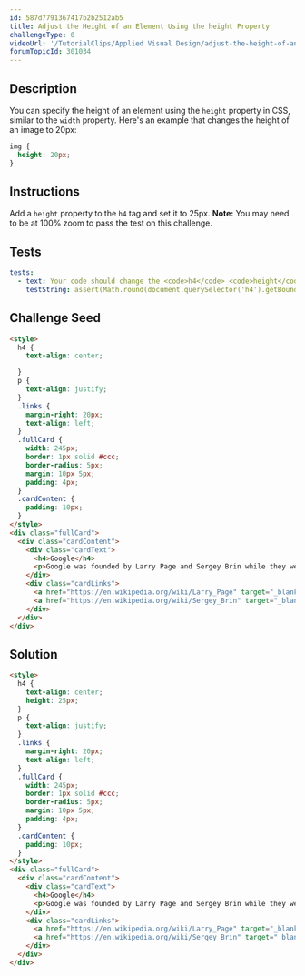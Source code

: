 ```yaml
---
id: 587d7791367417b2b2512ab5
title: Adjust the Height of an Element Using the height Property
challengeType: 0
videoUrl: '/TutorialClips/Applied Visual Design/adjust-the-height-of-an-element-using-the-height-property.webm'
forumTopicId: 301034
---
```


## Description
<section id='description'>
You can specify the height of an element using the <code>height</code> property in CSS, similar to the <code>width</code> property. Here's an example that changes the height of an image to 20px:

```css
img {
  height: 20px;
}
```

</section>

## Instructions
<section id='instructions'>
Add a <code>height</code> property to the <code>h4</code> tag and set it to 25px.
<strong>Note:</strong> You may need to be at 100% zoom to pass the test on this challenge.
</section>

## Tests
<section id='tests'>

```yml
tests:
  - text: Your code should change the <code>h4</code> <code>height</code> property to a value of 25 pixels.
    testString: assert(Math.round(document.querySelector('h4').getBoundingClientRect().height) === 25 && /h4{\S*height:25px(;\S*}|})/.test($('style').text().replace(/\s/g ,'')));

```

</section>

## Challenge Seed
<section id='challengeSeed'>

<div id='html-seed'>

```html
<style>
  h4 {
    text-align: center;

  }
  p {
    text-align: justify;
  }
  .links {
    margin-right: 20px;
    text-align: left;
  }
  .fullCard {
    width: 245px;
    border: 1px solid #ccc;
    border-radius: 5px;
    margin: 10px 5px;
    padding: 4px;
  }
  .cardContent {
    padding: 10px;
  }
</style>
<div class="fullCard">
  <div class="cardContent">
    <div class="cardText">
      <h4>Google</h4>
      <p>Google was founded by Larry Page and Sergey Brin while they were Ph.D. students at Stanford University.</p>
    </div>
    <div class="cardLinks">
      <a href="https://en.wikipedia.org/wiki/Larry_Page" target="_blank" class="links">Larry Page</a>
      <a href="https://en.wikipedia.org/wiki/Sergey_Brin" target="_blank" class="links">Sergey Brin</a>
    </div>
  </div>
</div>
```

</div>



</section>

## Solution
<section id='solution'>

```html
<style>
  h4 {
    text-align: center;
    height: 25px;
  }
  p {
    text-align: justify;
  }
  .links {
    margin-right: 20px;
    text-align: left;
  }
  .fullCard {
    width: 245px;
    border: 1px solid #ccc;
    border-radius: 5px;
    margin: 10px 5px;
    padding: 4px;
  }
  .cardContent {
    padding: 10px;
  }
</style>
<div class="fullCard">
  <div class="cardContent">
    <div class="cardText">
      <h4>Google</h4>
      <p>Google was founded by Larry Page and Sergey Brin while they were Ph.D. students at Stanford University.</p>
    </div>
    <div class="cardLinks">
      <a href="https://en.wikipedia.org/wiki/Larry_Page" target="_blank" class="links">Larry Page</a>
      <a href="https://en.wikipedia.org/wiki/Sergey_Brin" target="_blank" class="links">Sergey Brin</a>
    </div>
  </div>
</div>
```

</section>
